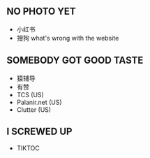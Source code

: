 ## NO PHOTO YET
* 小红书
* 搜狗 what's wrong with the website

## SOMEBODY GOT GOOD TASTE
* 猿辅导
* 有赞
* TCS (US)
* Palanir.net (US)
* Clutter (US)

## I SCREWED UP
* TIKTOC

